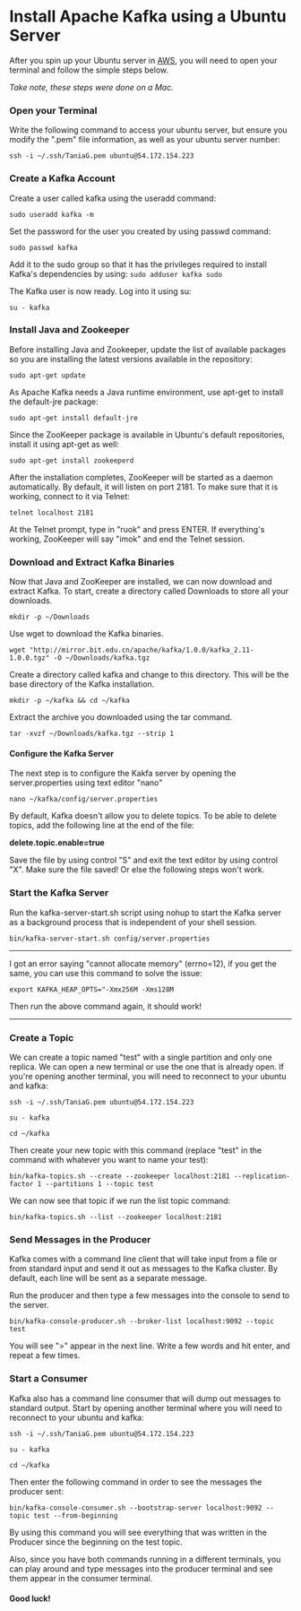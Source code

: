 # Install Apache Kafka using a Ubuntu Server

After you spin up your Ubuntu server in [AWS](https://aws.amazon.com), you will need to open your terminal and follow the simple steps below.

*Take note, these steps were done on a Mac.*

### Open your Terminal 

Write the following command to access your ubuntu server, but ensure you modify the ".pem" file information, as well as your ubuntu server number:

`ssh -i ~/.ssh/TaniaG.pem ubuntu@54.172.154.223`

### Create a Kafka Account 

Create a user called kafka using the useradd command:

`sudo useradd kafka -m`

Set the password for the user you created by using passwd command:

`sudo passwd kafka`

Add it to the sudo group so that it has the privileges required to install Kafka's dependencies by using:
`sudo adduser kafka sudo`

The Kafka user is now ready. Log into it using su:

`su - kafka`

### Install Java and Zookeeper

Before installing Java and Zookeeper, update the list of available packages so you are installing the latest versions available in the repository:

`sudo apt-get update`

As Apache Kafka needs a Java runtime environment, use apt-get to install the default-jre package:

`sudo apt-get install default-jre`

Since the ZooKeeper package is available in Ubuntu's default repositories, install it using apt-get as well:

`sudo apt-get install zookeeperd`

After the installation completes, ZooKeeper will be started as a daemon automatically. By default, it will listen on port 2181.
To make sure that it is working, connect to it via Telnet:

`telnet localhost 2181`

At the Telnet prompt, type in "ruok" and press ENTER. If everything's working, ZooKeeper will say "imok" and end the Telnet session.

### Download and Extract Kafka Binaries

Now that Java and ZooKeeper are installed, we can now download and extract Kafka.
To start, create a directory called Downloads to store all your downloads.

`mkdir -p ~/Downloads`

Use wget to download the Kafka binaries.

`wget "http://mirror.bit.edu.cn/apache/kafka/1.0.0/kafka_2.11-1.0.0.tgz" -O ~/Downloads/kafka.tgz`

Create a directory called kafka and change to this directory. This will be the base directory of the Kafka installation.

`mkdir -p ~/kafka && cd ~/kafka`

Extract the archive you downloaded using the tar command.

`tar -xvzf ~/Downloads/kafka.tgz --strip 1`

#### Configure the Kafka Server

The next step is to configure the Kakfa server by opening the server.properties using text editor "nano"

`nano ~/kafka/config/server.properties`

By default, Kafka doesn't allow you to delete topics. To be able to delete topics, add the following line at the end of the file:

**delete.topic.enable=true**

Save the file by using control "S" and exit the text editor by using control "X". Make sure the file saved! Or else the following steps won't work. 

### Start the Kafka Server

Run the kafka-server-start.sh script using nohup to start the Kafka server as a background process that is independent of your shell session.

`bin/kafka-server-start.sh config/server.properties`

---
I got an error saying "cannot allocate memory" (errno=12), if you get the same, you can use this command to solve the issue:

`export KAFKA_HEAP_OPTS="-Xmx256M -Xms128M`

Then run the above command again, it should work!

---

### Create a Topic

We can create a topic named "test" with a single partition and only one replica. We can open a new terminal or use the one that is already open. 
If you're opening another terminal, you will need to reconnect to your ubuntu and kafka:

`ssh -i ~/.ssh/TaniaG.pem ubuntu@54.172.154.223`

`su - kafka`

`cd ~/kafka`

Then create your new topic with this command (replace "test" in the command with whatever you want to name your test):

`bin/kafka-topics.sh --create --zookeeper localhost:2181 --replication-factor 1 --partitions 1 --topic test`

We can now see that topic if we run the list topic command:

`bin/kafka-topics.sh --list --zookeeper localhost:2181`

### Send Messages in the Producer

Kafka comes with a command line client that will take input from a file or from standard input and send it out as messages to the Kafka cluster. 
By default, each line will be sent as a separate message.

Run the producer and then type a few messages into the console to send to the server.

`bin/kafka-console-producer.sh --broker-list localhost:9092 --topic test`

You will see ">" appear in the next line. Write a few words and hit enter, and repeat a few times. 


### Start a Consumer

Kafka also has a command line consumer that will dump out messages to standard output. 
Start by opening another terminal where you will need to reconnect to your ubuntu and kafka:

`ssh -i ~/.ssh/TaniaG.pem ubuntu@54.172.154.223`

`su - kafka`

`cd ~/kafka`

Then enter the following command in order to see the messages the producer sent:

`bin/kafka-console-consumer.sh --bootstrap-server localhost:9092 --topic test --from-beginning`

By using this command you will see everything that was written in the Producer since the beginning on the test topic. 

Also, since you have both commands running in a different terminals, you can play around and type messages into the producer terminal and see them appear in the consumer terminal.


#### Good luck! 
